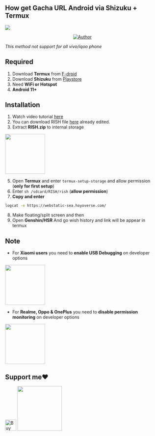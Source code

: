 ## How get Gacha URL Android via Shizuku + Termux
<img src="https://telegra.ph/file/82d3feb35ceab42024602.gif"/>
</p>
<p align="center">
</p>
<p align="center">
<a href="https://github.com/Mirai0009"><img title="Author" src="https://img.shields.io/badge/Author-Mirai-pink.svg?style=for-the-badge&logo=github"></a>


*This method not support for all vivo/iqoo phone*

## Required 
1. Download **Termux** from [F-droid](https://f-droid.org/repo/com.termux_118.apk)
2. Download **Shizuku** from [Playstore](https://play.google.com/store/apps/details?id=moe.shizuku.privileged.api)
3. Need **WiFi or Hotspot** 
4. **Android 11+**

## Installation 
1. Watch video tutorial [here](https://youtu.be/rg6akVMLsus)
2. You can download RISH file [here](https://www.mediafire.com/file/rgq99pub91alnxo/RISH.zip/file) already edited.
3. Extract **RISH.zip** to internal storage
<img src="https://telegra.ph/file/1fa5abc92b383cd4b0ea7.jpg" width=130px>
  
5. Open **Termux** and enter `termux-setup-storage` and allow permission (**only for first setup**)
6. Enter `sh /sdcard/RISH/rish` (**allow permission**)
7. **Copy and enter**

```bash
logcat -e https://webstatic-sea.hoyoverse.com/
```
8. Make floating/split screen and then 
9. Open **Genshin/HSR** And go wish history and link will be appear in termux

## Note
- For **Xiaomi users** you need to **enable USB Debugging** on developer options
<img src="https://telegra.ph/file/59419be867a69bca89814.jpg" width=130px>

- For **Realme, Oppo & OnePlus** you need to **disable permission monitoring** on developer options
<img src="https://telegra.ph/file/b7bda05971367c0c67dad.jpg" width=130px>

## Support me❤️
 
<a href='https://ko-fi.com/mirai07' target='_blank'><img height='36' style='border:0px;height:36px;' src='https://storage.ko-fi.com/cdn/kofi3.png?v=3' border='0' alt='Buy Me a Coffee at ko-fi.com' /></a>
<a href="https://saweria.co/mirai07"><img src="https://telegra.ph/file/60f8ff1e1e9124672f665.png" width=145px>
